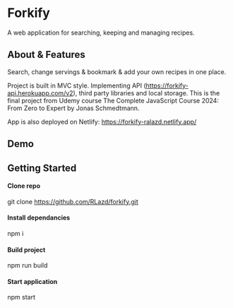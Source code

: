 # Forkify

A web application for searching, keeping and managing recipes.

## About & Features

Search, change servings & bookmark & add your own recipes in one place.

Project is built in MVC style. Implementing API (https://forkify-api.herokuapp.com/v2), third party libraries and local storage.
This is the final project from Udemy course The Complete JavaScript Course 2024: From Zero to Expert by Jonas Schmedtmann.

App is also deployed on Netlify: https://forkify-ralazd.netlify.app/

## Demo

## Getting Started

#### Clone repo

git clone https://github.com/RLazd/forkify.git

#### Install dependancies

npm i

#### Build project

npm run build

#### Start application

npm start

